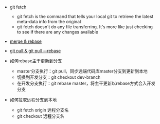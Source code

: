 - git fetch
    - git fetch is the command that tells your local git to retrieve the latest meta-data info from the original
    - git fetch doesn't do any file transferring. It's more like just checking to see if there are any changes available

- [merge & rebase](https://git-scm.com/book/en/v2/Git-Branching-Rebasing)
    
- [git pull & git pull --rebase](https://stackoverflow.com/questions/3357122/what-is-the-difference-between-git-pull-and-git-fetch-git-rebase)

- 如何rebase主干更新到分支
  - master分支执行：git pull，同步远端代码库master分支到更新到本地
  - 切换到开发分支：git checkout dev-branch
  - 在开发分支执行：git rebase master，将主干更新以rebase方式合入开发分支

- 如何拉取远程分支到本地
  - git fetch origin 远程分支名
  - git checkout 远程分支名
